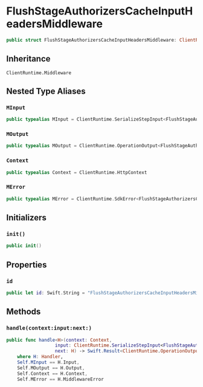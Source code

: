 # FlushStageAuthorizersCacheInputHeadersMiddleware

``` swift
public struct FlushStageAuthorizersCacheInputHeadersMiddleware: ClientRuntime.Middleware 
```

## Inheritance

`ClientRuntime.Middleware`

## Nested Type Aliases

### `MInput`

``` swift
public typealias MInput = ClientRuntime.SerializeStepInput<FlushStageAuthorizersCacheInput>
```

### `MOutput`

``` swift
public typealias MOutput = ClientRuntime.OperationOutput<FlushStageAuthorizersCacheOutputResponse>
```

### `Context`

``` swift
public typealias Context = ClientRuntime.HttpContext
```

### `MError`

``` swift
public typealias MError = ClientRuntime.SdkError<FlushStageAuthorizersCacheOutputError>
```

## Initializers

### `init()`

``` swift
public init() 
```

## Properties

### `id`

``` swift
public let id: Swift.String = "FlushStageAuthorizersCacheInputHeadersMiddleware"
```

## Methods

### `handle(context:input:next:)`

``` swift
public func handle<H>(context: Context,
                  input: ClientRuntime.SerializeStepInput<FlushStageAuthorizersCacheInput>,
                  next: H) -> Swift.Result<ClientRuntime.OperationOutput<FlushStageAuthorizersCacheOutputResponse>, MError>
    where H: Handler,
    Self.MInput == H.Input,
    Self.MOutput == H.Output,
    Self.Context == H.Context,
    Self.MError == H.MiddlewareError
```
